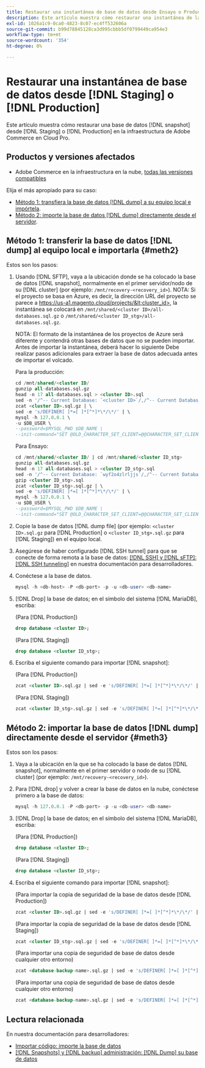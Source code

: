 ```yaml
---
title: Restaurar una instantánea de base de datos desde Ensayo o Producción
description: Este artículo muestra cómo restaurar una instantánea de la base de datos desde Ensayo o Producción en Adobe Commerce en la infraestructura en la nube.
exl-id: 1026a1c9-0ca0-4823-8c07-ec4ff532606a
source-git-commit: b99d78845128ca3d995cbbb5df0799449ca954e3
workflow-type: tm+mt
source-wordcount: '354'
ht-degree: 0%

---
```


# Restaurar una instantánea de base de datos desde [!DNL Staging] o [!DNL Production]

Este artículo muestra cómo restaurar una base de datos [!DNL snapshot] desde [!DNL Staging] o [!DNL Production] en la infraestructura de Adobe Commerce en Cloud Pro.

## Productos y versiones afectados

* Adobe Commerce en la infraestructura en la nube, [todas las versiones compatibles](https://magento.com/sites/default/files/magento-software-lifecycle-policy.pdf)

Elija el más apropiado para su caso:

* [Método 1: transfiera la base de datos [!DNL dump] a su equipo local e impórtela](#meth2).
* [Método 2: importe la base de datos [!DNL dump] directamente desde el servidor](#meth3).

## Método 1: transferir la base de datos [!DNL dump] al equipo local e importarla {#meth2}

Estos son los pasos:

1. Usando [!DNL SFTP], vaya a la ubicación donde se ha colocado la base de datos [!DNL snapshot], normalmente en el primer servidor/nodo de su [!DNL cluster] (por ejemplo: `/mnt/recovery-<recovery_id>`). NOTA: Si el proyecto se basa en Azure, es decir, la dirección URL del proyecto se parece a https://us-a1.magento.cloud/projects/&lt;cluster_id>, la instantánea se colocará en `/mnt/shared/<cluster ID>/all-databases.sql.gz` o `/mnt/shared/<cluster ID_stg>/all-databases.sql.gz`.

   NOTA: El formato de la instantánea de los proyectos de Azure será diferente y contendrá otras bases de datos que no se pueden importar. Antes de importar la instantánea, deberá hacer lo siguiente     Debe realizar pasos adicionales para extraer la base de datos adecuada antes de importar el volcado.

   Para la producción:

   ```sql
   cd /mnt/shared/<cluster ID/
   gunzip all-databases.sql.gz 
   head -n 17 all-databases.sql > <cluster ID>.sql 
   sed -n '/^-- Current Database: `<cluster ID>`/,/^-- Current Database: `/p' all-databases.sql >> <cluster ID>.sql gzip <cluster ID>.sql
   zcat <cluster ID>.sql.gz | \
   sed -e 's/DEFINER[ ]*=[ ]*[^*]*\*/\*/' | \
   mysql -h 127.0.0.1 \
   -u $DB_USER \
   --password=$MYSQL_PWD $DB_NAME \
   --init-command="SET @OLD_CHARACTER_SET_CLIENT=@@CHARACTER_SET_CLIENT ;SET @OLD_CHARACTER_SET_RESULTS=@@CHARACTER_SET_RESULTS ;SET @OLD_COLLATION_CONNECTION=@@COLLATION_CONNECTION ;SET NAMES utf8 ;SET @OLD_TIME_ZONE=@@TIME_ZONE ;SET TIME_ZONE='+00:00' ;SET @OLD_UNIQUE_CHECKS=@@UNIQUE_CHECKS, UNIQUE_CHECKS=0 ;SET @OLD_FOREIGN_KEY_CHECKS=@@FOREIGN_KEY_CHECKS, FOREIGN_KEY_CHECKS=0 ;SET @OLD_SQL_MODE=@@SQL_MODE, SQL_MODE='NO_AUTO_VALUE_ON_ZERO' ;SET @OLD_SQL_NOTES=@@SQL_NOTES, SQL_NOTES=0;"
   ```

   Para Ensayo:

   ```sql
   cd /mnt/shared/<cluster ID/ | cd /mnt/shared/<cluster ID_stg>
   gunzip all-databases.sql.gz 
   head -n 17 all-databases.sql > <cluster ID_stg>.sql
   sed -n '/^-- Current Database: `wyf2o4zlrljjs`/,/^-- Current Database: `/p' all-databases.sql >> <cluster ID_stg>.sql 
   gzip <cluster ID_stg>.sql  
   zcat <cluster ID_stg>.sql.gz | \
   sed -e 's/DEFINER[ ]*=[ ]*[^*]*\*/\*/' | \
   mysql -h 127.0.0.1 \
   -u $DB_USER \
   --password=$MYSQL_PWD $DB_NAME \
   --init-command="SET @OLD_CHARACTER_SET_CLIENT=@@CHARACTER_SET_CLIENT ;SET @OLD_CHARACTER_SET_RESULTS=@@CHARACTER_SET_RESULTS ;SET @OLD_COLLATION_CONNECTION=@@COLLATION_CONNECTION ;SET NAMES utf8 ;SET @OLD_TIME_ZONE=@@TIME_ZONE ;SET TIME_ZONE='+00:00' ;SET @OLD_UNIQUE_CHECKS=@@UNIQUE_CHECKS, UNIQUE_CHECKS=0 ;SET @OLD_FOREIGN_KEY_CHECKS=@@FOREIGN_KEY_CHECKS, FOREIGN_KEY_CHECKS=0 ;SET @OLD_SQL_MODE=@@SQL_MODE, SQL_MODE='NO_AUTO_VALUE_ON_ZERO' ;SET @OLD_SQL_NOTES=@@SQL_NOTES, SQL_NOTES=0;"
   ```

1. Copie la base de datos [!DNL dump file] (por ejemplo: `<cluster ID>.sql.gz` para [!DNL Production] o `<cluster ID_stg>.sql.gz` para [!DNL Staging]) en el equipo local.
1. Asegúrese de haber configurado [!DNL SSH tunnel] para que se conecte de forma remota a la base de datos: [[!DNL SSH] y [!DNL sFTP]: [!DNL SSH tunneling]](https://devdocs.magento.com/cloud/env/environments-ssh.html#env-start-tunn) en nuestra documentación para desarrolladores.
1. Conéctese a la base de datos.

   ```sql
   mysql -h <db-host> -P <db-port> -p -u <db-user> <db-name>
   ```

1. [!DNL Drop] la base de datos; en el símbolo del sistema [!DNL MariaDB], escriba:

   (Para [!DNL Production])

   ```sql
   drop database <cluster ID>;
   ```

   (Para [!DNL Staging])

   ```sql
   drop database <cluster ID_stg>;
   ```

1. Escriba el siguiente comando para importar [!DNL snapshot]:

   (Para [!DNL Production])

   ```sql
   zcat <cluster ID>.sql.gz | sed -e 's/DEFINER[ ]*=[ ]*[^*]*\*/\*/' | mysql -h 127.0.0.1 -P <db-port> -p -u   <db-user> <db-name>
   ```

   (Para [!DNL Staging])

   ```sql
   zcat <cluster ID_stg>.sql.gz | sed -e 's/DEFINER[ ]*=[ ]*[^*]*\*/\*/' | mysql -h 127.0.0.1 -P <db-port> -p -u   <db-user> <db-name>
   ```

## Método 2: importar la base de datos [!DNL dump] directamente desde el servidor {#meth3}

Estos son los pasos:

1. Vaya a la ubicación en la que se ha colocado la base de datos [!DNL snapshot], normalmente en el primer servidor o nodo de su [!DNL cluster] (por ejemplo: `/mnt/recovery-<recovery_id>`).
1. Para [!DNL drop] y volver a crear la base de datos en la nube, conéctese primero a la base de datos:

   ```sql
   mysql -h 127.0.0.1 -P <db-port> -p -u <db-user> <db-name>
   ```

1. [!DNL Drop] la base de datos; en el símbolo del sistema [!DNL MariaDB], escriba:

   (Para [!DNL Production])

   ```sql
   drop database <cluster ID>;
   ```

   (Para [!DNL Staging])

   ```sql
   drop database <cluster ID_stg>;
   ```

1. Escriba el siguiente comando para importar [!DNL snapshot]:

   (Para importar la copia de seguridad de la base de datos desde [!DNL Production])

   ```sql
   zcat <cluster ID>.sql.gz | sed -e 's/DEFINER[ ]*=[ ]*[^*]*\*/\*/' | mysql -h 127.0.0.1 -p -u <db-user> <db-name>
   ```

   (Para importar la copia de seguridad de la base de datos desde [!DNL Staging])

   ```sql
   zcat <cluster ID_stg>.sql.gz | sed -e 's/DEFINER[ ]*=[ ]*[^*]*\*/\*/' | mysql -h 127.0.0.1 -p -u <db-user> <db-name>
   ```

   (Para importar una copia de seguridad de base de datos desde cualquier otro entorno)

   ```sql
   zcat <database-backup-name>.sql.gz | sed -e 's/DEFINER[ ]*=[ ]*[^*]*\*/\*/' | mysql -h 127.0.0.1 -p -u <db-user> <db-name>
   ```

   (Para importar una copia de seguridad de base de datos desde cualquier otro entorno)

   ```sql
   zcat <database-backup-name>.sql.gz | sed -e 's/DEFINER[ ]*=[ ]*[^*]*\*/\*/' | mysql -h 127.0.0.1 -p -u <db-user> <db-name>
   ```

## Lectura relacionada

En nuestra documentación para desarrolladores:

* [Importar código: importe la base de datos](https://devdocs.magento.com/cloud/setup/first-time-setup-import-import.html#cloud-import-db)
* [[!DNL Snapshots] y [!DNL backup] administración: [!DNL Dump] su base de datos](https://devdocs.magento.com/cloud/project/project-webint-snap.html#db-dump)
